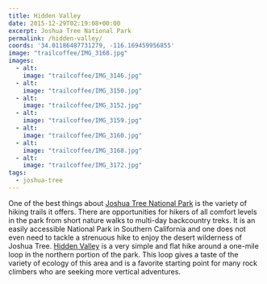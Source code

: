 ```yaml
---
title: Hidden Valley
date: 2015-12-29T02:19:08+00:00
excerpt: Joshua Tree National Park
permalink: /hidden-valley/
coords: '34.01186487731279, -116.169459956855'
image: "trailcoffee/IMG_3168.jpg"
images:
  - alt: 
    image: "trailcoffee/IMG_3146.jpg"
  - alt: 
    image: "trailcoffee/IMG_3150.jpg"
  - alt: 
    image: "trailcoffee/IMG_3152.jpg"
  - alt: 
    image: "trailcoffee/IMG_3159.jpg"
  - alt: 
    image: "trailcoffee/IMG_3160.jpg"
  - alt: 
    image: "trailcoffee/IMG_3168.jpg"
  - alt: 
    image: "trailcoffee/IMG_3172.jpg"
tags:
  - joshua-tree
---
```

One of the best things about <a href="http://www.nps.gov/jotr/index.htm">Joshua Tree National Park</a> is the variety of hiking trails it offers. There are opportunities for hikers of all comfort levels in the park from short nature walks to multi-day backcountry treks. It is an easily accessible National Park in Southern California and one does not even need to tackle a strenuous hike to enjoy the desert wilderness of Joshua Tree. <a href="http://www.nps.gov/jotr/planyourvisit/upload/HiddenValley.pdf">Hidden Valley</a> is a very simple and flat hike around a one-mile loop in the northern portion of the park. This loop gives a taste of the variety of ecology of this area and is a favorite starting point for many rock climbers who are seeking more vertical adventures.

